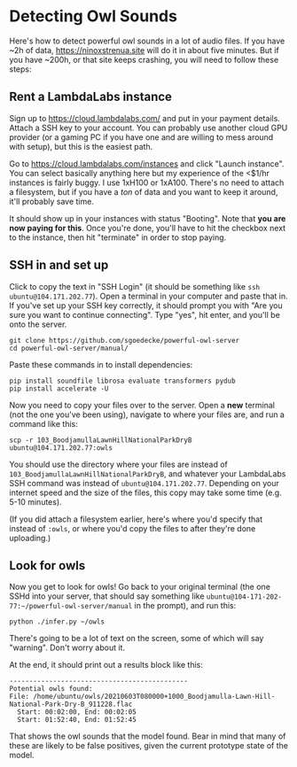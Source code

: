 # Detecting Owl Sounds

Here's how to detect powerful owl sounds in a lot of audio files. If you have ~2h of data, https://ninoxstrenua.site will do it in about five minutes. But if you have ~200h, or that site keeps crashing, you will need to follow these steps:

## Rent a LambdaLabs instance

Sign up to https://cloud.lambdalabs.com/ and put in your payment details. Attach a SSH key to your account. You can probably use another cloud GPU provider (or a gaming PC if you have one and are willing to mess around with setup), but this is the easiest path.

Go to https://cloud.lambdalabs.com/instances and click "Launch instance". You can select basically anything here but my experience of the <$1/hr instances is fairly buggy. I use 1xH100 or 1xA100. There's no need to attach a filesystem, but if you have a _ton_ of data and you want to keep it around, it'll probably save time.

It should show up in your instances with status "Booting". Note that **you are now paying for this**. Once you're done, you'll have to hit the checkbox next to the instance, then hit "terminate" in order to stop paying.

## SSH in and set up

Click to copy the text in "SSH Login" (it should be something like `ssh ubuntu@104.171.202.77`). Open a terminal in your computer and paste that in. If you've set up your SSH key correctly, it should prompt you with "Are you sure you want to continue connecting". Type "yes", hit enter, and you'll be onto the server.

```
git clone https://github.com/sgoedecke/powerful-owl-server
cd powerful-owl-server/manual/
```

Paste these commands in to install dependencies:

```
pip install soundfile librosa evaluate transformers pydub
pip install accelerate -U
```

Now you need to copy your files over to the server. Open a **new** terminal (not the one you've been using), navigate to where your files are, and run a command like this:

```
scp -r 103_BoodjamullaLawnHillNationalParkDryB ubuntu@104.171.202.77:owls
```

You should use the directory where your files are instead of `103_BoodjamullaLawnHillNationalParkDryB`, and whatever your LambdaLabs SSH command was instead of `ubuntu@104.171.202.77`. Depending on your internet speed and the size of the files, this copy may take some time (e.g. 5-10 minutes).

(If you did attach a filesystem earlier, here's where you'd specify that instead of `:owls`, or where you'd copy the files to after they're done uploading.)

## Look for owls

Now you get to look for owls! Go back to your original terminal (the one SSHd into your server, that should say something like `ubuntu@104-171-202-77:~/powerful-owl-server/manual` in the prompt), and run this:

`python ./infer.py ~/owls`

There's going to be a lot of text on the screen, some of which will say "warning". Don't worry about it.

At the end, it should print out a results block like this:

```
---------------------------------------------
Potential owls found:
File: /home/ubuntu/owls/20210603T080000+1000_Boodjamulla-Lawn-Hill-National-Park-Dry-B_911228.flac
  Start: 00:02:00, End: 00:02:05
  Start: 01:52:40, End: 01:52:45
```

That shows the owl sounds that the model found. Bear in mind that many of these are likely to be false positives, given the current prototype state of the model.